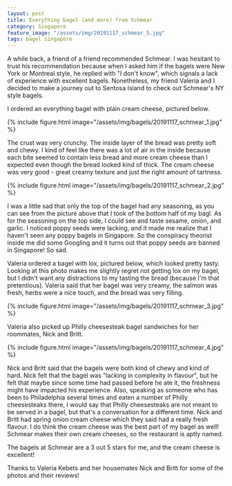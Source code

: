 ```yaml
---
layout: post
title: Everything bagel (and more) from Schmear
category: Singapore
feature_image: "/assets/img/20191117_schmear_5.jpg"
tags: bagel singapore
---
```


A while back, a friend of a friend recommended Schmear. I was hesitant to trust his recommendation because when I asked him if the bagels were New York or Montreal style, he replied with "I don't know", which signals a lack of experience with excellent bagels. Nonetheless, my friend Valeria and I decided to make a journey out to Sentosa Island to check out Schmear's NY style bagels.

I ordered an everything bagel with plain cream cheese, pictured below.

{% include figure.html image="/assets/img/bagels/20191117_schmear_1.jpg" %}

The crust was very crunchy. The inside layer of the bread was pretty soft and chewy. I kind of feel like there was a lot of air in the inside because each bite seemed to contain less bread and more cream cheese than I expected even though the bread looked kind of thick. The cream cheese was very good - great creamy texture and just the right amount of tartness. 

{% include figure.html image="/assets/img/bagels/20191117_schmear_2.jpg" %}

I was a little sad that only the top of the bagel had any seasoning, as you can see from the picture above that I took of the bottom half of my bagl. As for the seasoning on the top side, I could see and taste sesame, onion, and garlic. I noticed poppy seeds were lacking, and it made me realize that I haven't seen any poppy bagels in Singapore. So the conspiracy theorist inside me did some Googling and it turns out that poppy seeds are banned in Singapore! So sad.

Valeria ordered a bagel with lox, pictured below, which looked pretty tasty. Looking at this photo makes me slightly regret not getting lox on my bagel, but I didn't want any distractions to my tasting the bread (because I'm that pretentious). Valeria said that her bagel was very creamy, the salmon was fresh, herbs were a nice touch, and the bread was very filling.

{% include figure.html image="/assets/img/bagels/20191117_schmear_3.jpg" %}

Valeria also picked up Philly cheesesteak bagel sandwiches for her roommates, Nick and Britt.

{% include figure.html image="/assets/img/bagels/20191117_schmear_4.jpg" %}

Nick and Britt said that the bagels were both kind of chewy and kind of hard. Nick felt that the bagel was "lacking in complexity in flavour", but he felt that maybe since some time had passed before he ate it, the freshness might have impacted his experience. Also, speaking as someone who has been to Philadelphia several times and eaten a number of Philly cheesesteaks there, I would say that Philly cheesesteaks are not meant to be served in a bagel, but that's a conversation for a different time. Nick and Britt had spring onion cream cheese which they said had a really fresh flavour. I do think the cream cheese was the best part of my bagel as well! Schmear makes their own cream cheeses, so the restaurant is aptly named.

The bagels at Schmear are a 3 out 5 stars for me, and the cream cheese is excellent!

Thanks to Valeria Kebets and her housemates Nick and Britt for some of the photos and their reviews!



